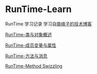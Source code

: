 # RunTime-Learn
RunTime 学习记录
学习自[南峰子的技术博客](http://southpeak.github.io/2014/10/25/objective-c-runtime-1/)

[RunTime-类与对象概述](https://github.com/taoclouds/RunTime-Learn/blob/master/RunTime-类与对象.md)

[RunTime-成员变量与属性](https://github.com/taoclouds/RunTime-Learn/blob/master/RunTime%20剖析-成员变量与属性.md)

[RunTime-方法与消息](https://github.com/taoclouds/RunTime-Learn/blob/master/RunTime%20剖析-方法与消息.md)

[RunTime-Method Swizzling](https://github.com/taoclouds/RunTime-Learn/blob/master/MethodSwizzling.md)
